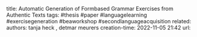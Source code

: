 title: Automatic Generation of Formbased Grammar Exercises from Authentic Texts
tags: #thesis #paper #languagelearning #exercisegeneration #beaworkshop #secondlanguageacquisition 
related: 
authors: tanja heck , detmar meurers 
creation-time: 2022-11-05 21:42
url: 
